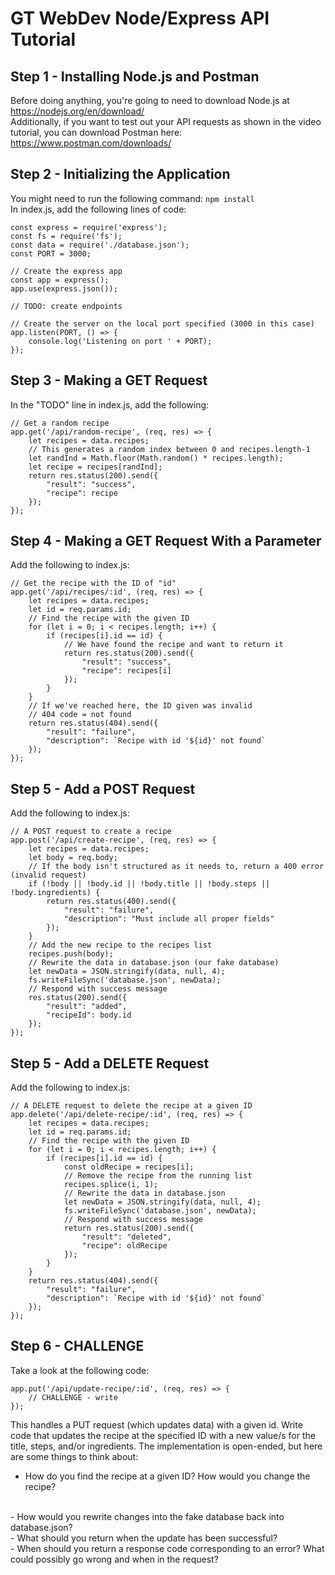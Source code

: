 # GT WebDev Node/Express API Tutorial

## Step 1 - Installing Node.js and Postman
Before doing anything, you're going to need to download Node.js at https://nodejs.org/en/download/
<br />
Additionally, if you want to test out your API requests as shown in the video tutorial, you can download Postman here: https://www.postman.com/downloads/

## Step 2 - Initializing the Application
You might need to run the following command: ```npm install```
<br />
In index.js, add the following lines of code:
```
const express = require('express');
const fs = require('fs');
const data = require('./database.json');
const PORT = 3000;

// Create the express app
const app = express();
app.use(express.json());

// TODO: create endpoints

// Create the server on the local port specified (3000 in this case)
app.listen(PORT, () => {
    console.log('Listening on port ' + PORT);
});
```

## Step 3 - Making a GET Request
In the "TODO" line in index.js, add the following:
```
// Get a random recipe
app.get('/api/random-recipe', (req, res) => {
    let recipes = data.recipes;
    // This generates a random index between 0 and recipes.length-1
    let randInd = Math.floor(Math.random() * recipes.length);
    let recipe = recipes[randInd];
    return res.status(200).send({
        "result": "success",
        "recipe": recipe
    });
});
```

## Step 4 - Making a GET Request With a Parameter
Add the following to index.js:
```
// Get the recipe with the ID of "id"
app.get('/api/recipes/:id', (req, res) => {
    let recipes = data.recipes;
    let id = req.params.id;
    // Find the recipe with the given ID
    for (let i = 0; i < recipes.length; i++) {
        if (recipes[i].id == id) {
            // We have found the recipe and want to return it
            return res.status(200).send({
                "result": "success",
                "recipe": recipes[i]
            });
        }
    }
    // If we've reached here, the ID given was invalid
    // 404 code = not found
    return res.status(404).send({
        "result": "failure",
        "description": `Recipe with id '${id}' not found`
    });
});
```

## Step 5 - Add a POST Request
Add the following to index.js:
```
// A POST request to create a recipe
app.post('/api/create-recipe', (req, res) => {
    let recipes = data.recipes;
    let body = req.body;
    // If the body isn't structured as it needs to, return a 400 error (invalid request)
    if (!body || !body.id || !body.title || !body.steps || !body.ingredients) {
        return res.status(400).send({
            "result": "failure",
            "description": "Must include all proper fields"
        });
    }
    // Add the new recipe to the recipes list
    recipes.push(body);
    // Rewrite the data in database.json (our fake database)
    let newData = JSON.stringify(data, null, 4);
    fs.writeFileSync('database.json', newData);
    // Respond with success message
    res.status(200).send({
        "result": "added",
        "recipeId": body.id
    });
});
```

## Step 5 - Add a DELETE Request
Add the following to index.js:
```
// A DELETE request to delete the recipe at a given ID
app.delete('/api/delete-recipe/:id', (req, res) => {
    let recipes = data.recipes;
    let id = req.params.id;
    // Find the recipe with the given ID
    for (let i = 0; i < recipes.length; i++) {
        if (recipes[i].id == id) {
            const oldRecipe = recipes[i];
            // Remove the recipe from the running list
            recipes.splice(i, 1);
            // Rewrite the data in database.json
            let newData = JSON.stringify(data, null, 4);
            fs.writeFileSync('database.json', newData);
            // Respond with success message
            return res.status(200).send({
                "result": "deleted",
                "recipe": oldRecipe
            });
        }
    }
    return res.status(404).send({
        "result": "failure",
        "description": `Recipe with id '${id}' not found`
    });
});
```

## Step 6 - CHALLENGE
Take a look at the following code:
```
app.put('/api/update-recipe/:id', (req, res) => {
    // CHALLENGE - write 
});
```
This handles a PUT request (which updates data) with a given id. Write code that updates the recipe at the specified ID with a new value/s for the title, steps, and/or ingredients. The implementation is open-ended, but here are some things to think about:
<br />
- How do you find the recipe at a given ID? How would you change the recipe?
<br />
- How would you rewrite changes into the fake database back into database.json?
<br />
- What should you return when the update has been successful?
<br />
- When should you return a response code corresponding to an error? What could possibly go wrong and when in the request?